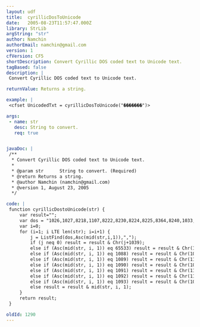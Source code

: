 ```yaml
---
layout: udf
title:  cyrillicDosToUnicode
date:   2005-08-23T11:57:47.000Z
library: StrLib
argString: "str"
author: Namchin
authorEmail: namchin@gmail.com
version: 1
cfVersion: CF5
shortDescription: Convert Cyrillic DOS coded text to Unicode text.
tagBased: false
description: |
 Convert Cyrillic DOS coded text to Unicode text.

returnValue: Returns a string.

example: |
 <cfset UnicodedTxt = cyrillicDosToUnicode("�������")>

args:
 - name: str
   desc: String to convert.
   req: true


javaDoc: |
 /**
  * Convert Cyrillic DOS coded text to Unicode text.
  * 
  * @param str      String to convert. (Required)
  * @return Returns a string. 
  * @author Namchin (namchin@gmail.com) 
  * @version 1, August 23, 2005 
  */

code: |
 function cyrillicDostoUnicode(str) {
     var result="";
     var dos = "1026,1027,8218,1107,8222,8230,8224,8225,8364,8240,1033,8249,1034,1036,1035,1039,1106,8216,8217,8220,8221,8226,8211,8212,0,8482,1113,8250,1114,1116,1115,1119,160,1038,1118,1032,164,1168,166,167,1025,169,1028,171,172,173,174,1031,1072,1073,1074,1075,1076,1077,1078,1079,1080,1081,1082,1083,1084,1085,1086,1087";
     var i=0;
     for (i=1; i LTE len(str); i=i+1) {
         j = ListFind(dos,Asc(mid(str,i,1)),",");
         if (j neq 0) result = result & Chr(j+1039);
         else if (Asc(mid(str, i, 1)) eq 65533) result = result & Chr(1064);
         else if (Asc(mid(str, i, 1)) eq 1088) result = result & Chr(1025);
         else if (Asc(mid(str, i, 1)) eq 1089) result = result & Chr(1105);
         else if (Asc(mid(str, i, 1)) eq 1090) result = result & Chr(1028);//1256
         else if (Asc(mid(str, i, 1)) eq 1091) result = result & Chr(1108);//1257
         else if (Asc(mid(str, i, 1)) eq 1092) result = result & Chr(1111);//1198
         else if (Asc(mid(str, i, 1)) eq 1093) result = result & Chr(1031);//1199
         else result = result & mid(str, i, 1);
     }
     return result;
 }

oldId: 1290
---
```


